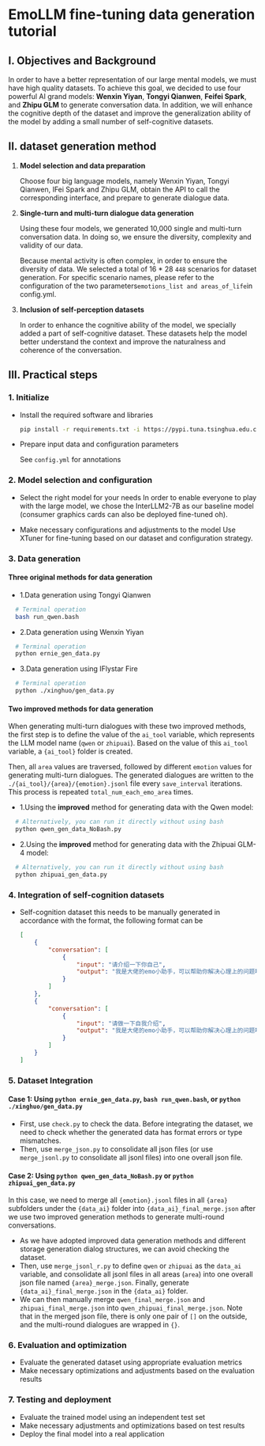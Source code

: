 # EmoLLM fine-tuning data generation tutorial

## **I. Objectives and Background**

In order to have a better representation of our large mental models, we must have high quality datasets. To achieve this goal, we decided to use four powerful AI grand models: **Wenxin Yiyan**, **Tongyi Qianwen**, **Feifei Spark**, and **Zhipu GLM** to generate conversation data. In addition, we will enhance the cognitive depth of the dataset and improve the generalization ability of the model by adding a small number of self-cognitive datasets.

## **II. dataset generation method**

1. **Model selection and data preparation**

   Choose four big language models, namely Wenxin Yiyan, Tongyi Qianwen, IFei Spark and Zhipu GLM, obtain the API to call the corresponding interface, and prepare to generate dialogue data.
   
3. **Single-turn and multi-turn dialogue data generation**

   Using these four models, we generated 10,000 single and multi-turn conversation data. In doing so, we ensure the diversity, complexity and validity of our data.

   Because mental activity is often complex, in order to ensure the diversity of data. We selected a total of 16 * 28 `448` scenarios for dataset generation. For specific scenario names, please refer to the configuration of the two parameters`emotions_list and areas_of_life`in config.yml.

4. **Inclusion of self-perception datasets**

   In order to enhance the cognitive ability of the model, we specially added a part of self-cognitive dataset. These datasets help the model better understand the context and improve the naturalness and coherence of the conversation.

## **III. Practical steps**

### 1. **Initialize**

* Install the required software and libraries

  ```bash
  pip install -r requirements.txt -i https://pypi.tuna.tsinghua.edu.cn/simple
  ```
  
* Prepare input data and configuration parameters

  See `config.yml` for annotations

### 2. **Model selection and configuration**

* Select the right model for your needs
  In order to enable everyone to play with the large model, we chose the InterLLM2-7B as our baseline model (consumer graphics cards can also be deployed fine-tuned oh).
  
* Make necessary configurations and adjustments to the model
  Use XTuner for fine-tuning based on our dataset and configuration strategy.

### 3. **Data generation**

#### **Three original methods for data generation**

* 1.Data generation using Tongyi Qianwen 
  
```bash
  # Terminal operation
  bash run_qwen.bash
```

* 2.Data generation using Wenxin Yiyan
  
```bash
  # Terminal operation
  python ernie_gen_data.py
```

* 3.Data generation using IFlystar Fire
  
```bash
  # Terminal operation
  python ./xinghuo/gen_data.py
```

#### **Two improved methods for data generation**

When generating multi-turn dialogues with these two improved methods, the first step is to define the value of the `ai_tool` variable, which represents the LLM model name (`qwen` or `zhipuai`). Based on the value of this `ai_tool` variable, a `{ai_tool}` folder is created. 

Then, all `area` values are traversed, followed by different `emotion` values for generating multi-turn dialogues. The generated dialogues are written to the `./{ai_tool}/{area}/{emotion}.jsonl` file every `save_interval` iterations. This process is repeated `total_num_each_emo_area` times.

* 1.Using the **improved** method for generating data with the Qwen model:
  
```bash
  # Alternatively, you can run it directly without using bash
  python qwen_gen_data_NoBash.py
```

* 2.Using the **improved** method for generating data with the Zhipuai GLM-4 model:

```bash
  # Alternatively, you can run it directly without using bash
  python zhipuai_gen_data.py
```

### 4. **Integration of self-cognition datasets**

* Self-cognition dataset this needs to be manually generated in accordance with the format, the following format can be
  
  ```json
  [
      {
          "conversation": [
              {
                  "input": "请介绍一下你自己",
                  "output": "我是大佬的emo小助手，可以帮助你解决心理上的问题哦"
              }
          ]
      },
      {
          "conversation": [
              {
                  "input": "请做一下自我介绍",
                  "output": "我是大佬的emo小助手，可以帮助你解决心理上的问题哦"
              }
          ]
      }
  ]
  ```

### 5. **Dataset Integration**

#### **Case 1**: Using `python ernie_gen_data.py`, `bash run_qwen.bash`, or `python ./xinghuo/gen_data.py`

* First, use `check.py` to check the data. Before integrating the dataset, we need to check whether the generated data has format errors or type mismatches.
* Then, use `merge_json.py` to consolidate all json files (or use `merge_jsonl.py` to consolidate all jsonl files) into one overall json file.

#### **Case 2**: Using `python qwen_gen_data_NoBash.py` or `python zhipuai_gen_data.py`

In this case, we need to merge all `{emotion}.jsonl` files in all `{area}` subfolders under the `{data_ai}` folder into `{data_ai}_final_merge.json` after we use two improved generation methods to generate multi-round conversations.

* As we have adopted improved data generation methods and different storage generation dialog structures, we can avoid checking the dataset.
* Then, use `merge_jsonl_r.py` to define `qwen` or `zhipuai` as the `data_ai` variable, and consolidate all jsonl files in all areas (`area`) into one overall json file named `{area}_merge.json`. Finally, generate `{data_ai}_final_merge.json` in the `{data_ai}` folder.
* We can then manually merge `qwen_final_merge.json` and `zhipuai_final_merge.json` into `qwen_zhipuai_final_merge.json`. Note that in the merged json file, there is only one pair of `[]` on the outside, and the multi-round dialogues are wrapped in `{}`.

### 6. **Evaluation and optimization**

* Evaluate the generated dataset using appropriate evaluation metrics
* Make necessary optimizations and adjustments based on the evaluation results

### 7. **Testing and deployment**

* Evaluate the trained model using an independent test set
* Make necessary adjustments and optimizations based on test results
* Deploy the final model into a real application